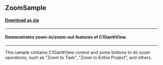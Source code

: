 ## ZoomSample
#### [Download as zip](https://grapecity.github.io/DownGit/#/home?url=https://github.com/GrapeCity/ComponentOne-WPF-Samples/tree/master/NET_4.6.2/C1.WPF.GanttView/CS/ZoomSample/ZoomSample)
____
#### Demonstrates zoom-in/zoom-out features of C1GanttView.
____
This sample contains C1GanttView control and some buttons
to do zoom operations, such as "Zoom to Task", "Zoom to
Entire Project", and others.

